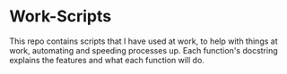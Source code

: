 # Work-Scripts
This repo contains scripts that I have used at work, to help with things at work, automating and speeding processes up. Each function's docstring explains the features and what each function will do. 
